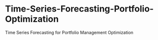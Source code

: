 # Time-Series-Forecasting-Portfolio-Optimization
Time Series Forecasting for Portfolio Management Optimization
